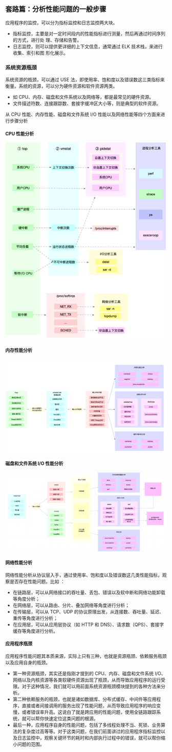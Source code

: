 ## 套路篇：分析性能问题的一般步骤

应用程序的监控，可以分为指标监控和日志监控两大块。

- 指标监控，主要是对一定时间段内的性能指标进行测量，然后再通过时间序列的方式，进行处
  理、存储和告警。
- 日志监控，则可以提供更详细的上下文信息，通常通过 ELK 技术栈，来进行收集、索引和图
  形化展示。

### 系统资源瓶颈

系统资源的瓶颈，可以通过 USE 法，即使用率、饱和度以及错误数这三类指标来衡量。系统的资源，可以分为硬件资源和软件资源两类。

- 如 CPU、内存、磁盘和文件系统以及网络等，都是最常见的硬件资源。
- 文件描述符数、连接跟踪数、套接字缓冲区大小等，则是典型的软件资源。

从 CPU 性能、内存性能、磁盘和文件系统 I/O 性能以及网络性能等四个方面来进行步骤分析

#### CPU 性能分析

![CPU性能分析](./img/55_cpu_step.png)

#### 内存性能分析

![内存性能分析](./img/55_mem_step.png)

#### 磁盘和文件系统 I/O 性能分析

![磁盘和文件系统 I/O 性能分析](./img/55_io_step.png)

#### 网络性能分析

网络性能分析从协议层入手，通过使用率、饱和度以及错误数这几类性能指标，观察是否存在性能问题。比如 ：

- 在链路层，可以从网络接口的吞吐量、丢包、错误以及软中断和网络功能卸载等角度分析；
- 在网络层，可以从路由、分片、叠加网络等角度进行分析；
- 在传输层，可以从 TCP、UDP 的协议原理出发，从连接数、吞吐量、延迟、重传等角度进行分析；
- 在应用层，可以从应用层协议（如 HTTP 和 DNS）、请求数（QPS）、套接字缓存等角度进行分析。

#### 应用程序瓶颈

应用程序性能问题其本质来源，实际上只有三种，也就是资源瓶颈、依赖服务瓶颈以及应用自身的瓶颈。

- 第一种资源瓶颈，其实还是指刚才提到的 CPU、内存、磁盘和文件系统 I/O、网络以及内核资源等各类软硬件资源出现了瓶颈，从而导致应用程序的运行受限。对于这种情况，我们就可以用前面系统资源瓶颈模块提到的各种方法来分析。
- 第二种依赖服务的瓶颈，也就是诸如数据库、分布式缓存、中间件等应用程序，直接或者间接调用的服务出现了性能问题，从而导致应用程序的响应变慢，或者错误率升高。这说白了就是跨应用的性能问题，使用全链路跟踪系统，就可以帮你快速定位这类问题的根源。
- 最后一种，应用程序自身的性能问题，包括了多线程处理不当、死锁、业务算法的复杂度过高等等。对于这类问题，在我们前面讲过的应用程序指标监控以及日志监控中，观察关键环节的耗时和内部执行过程中的错误，就可以帮你缩小问题的范围。

